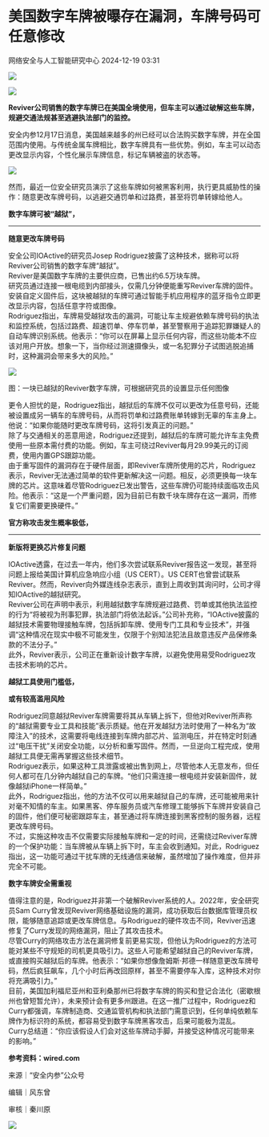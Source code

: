 #  美国数字车牌被曝存在漏洞，车牌号码可任意修改   
 网络安全与人工智能研究中心   2024-12-19 03:31  
  
![](https://mmbiz.qpic.cn/mmbiz_gif/ezpQRXtYHibzfppSG1Dy24ew89QYtr28sW0rvbLuygVsLic1Kjg6fgiaP8q8N2BTQHPnAqBwNTm5dThTJOdUgicfkg/640?wx_fmt=gif&from=appmsg "")  
  
![](https://mmbiz.qpic.cn/mmbiz_jpg/ezpQRXtYHibzfppSG1Dy24ew89QYtr28s71bRBOj33k3UJ61D3OkCv3lpeGwzQfKwvYrdYhw0CMxOgjPxD51AYQ/640?wx_fmt=jpeg&from=appmsg "")  
  
  
**Reviver公司销售的数字车牌已在美国全境使用，但车主可以通过破解这些车牌，规避交通法规甚至逃避执法部门的监控。**  
  
  
安全内参12月17日消息，美国越来越多的州已经可以合法购买数字车牌，并在全国范围内使用。与传统金属车牌相比，数字车牌具有一些优势。例如，车主可以动态更改显示内容，个性化展示车牌信息，标记车辆被盗的状态等。  
  
![](https://mmbiz.qpic.cn/mmbiz_png/ezpQRXtYHibzfppSG1Dy24ew89QYtr28skT1mOOABDyhUQ7ZDoUY1ZKm0YHpPDZSRh3r4M6oxdsqWr7lup9PWfA/640?wx_fmt=png&from=appmsg "")  
  
  
然而，最近一位安全研究员演示了这些车牌如何被黑客利用，执行更具威胁性的操作：随意更改车牌号码，以逃避交通罚单和过路费，甚至将罚单转嫁给他人。  
  
  
**数字车牌可被“越狱”，**  
  
****  
**随意更改车牌号码**  
  
  
安全公司IOActive的研究员Josep Rodriguez披露了这种技术，据称可以将Reviver公司销售的数字车牌“越狱”。  
Reviver是美国数字车牌的主要供应商，已售出约6.5万块车牌。  
研究员通过连接一根电缆到内部接头，仅需几分钟便能重写Reviver车牌的固件。  
安装自定义固件后，这块被越狱的车牌可通过智能手机应用程序的蓝牙指令立即更改显示内容，包括任意字符或图像。  
Rodriguez指出，车牌易受越狱攻击的漏洞，可能让车主规避依赖车牌号码的执法和监控系统，包括过路费、超速罚单、停车罚单，甚至警察用于追踪犯罪嫌疑人的自动车牌识别系统。他表示：“你可以在屏幕上显示任何内容，而这些功能本不应该对用户开放。想象一下，当你经过测速摄像头，或一名犯罪分子试图逃脱追捕时，这种漏洞会带来多大的风险。”  
  
![](https://mmbiz.qpic.cn/mmbiz_jpg/ezpQRXtYHibzfppSG1Dy24ew89QYtr28sz9x0vBiaHOFiavxIXklcjJ9AlLCMCWM3fib5eCqkqshtV7CDPQckLmpIg/640?wx_fmt=jpeg&from=appmsg "")  
  
图：一块已越狱的Reviver数字车牌，可根据研究员的设置显示任何图像  
  
更令人担忧的是，Rodriguez指出，越狱后的车牌不仅可以更改为任意号码，还能被设置成另一辆车的车牌号码，从而将罚单和过路费账单转嫁到无辜的车主身上。他说：“如果你能随时更改车牌号码，这将引发真正的问题。”  
除了与交通相关的恶意用途，Rodriguez还提到，越狱后的车牌可能允许车主免费使用一些原本需付费的功能。例如，车主可绕过Reviver每月29.99美元的订阅费，使用内置GPS跟踪功能。  
由于重写固件的漏洞存在于硬件层面，即Reviver车牌所使用的芯片，Rodriguez表示，Reviver无法通过简单的软件更新解决这一问题。相反，必须更换每一块车牌的芯片。这意味着尽管Rodriguez已发出警告，这些车牌仍可能持续面临攻击风险。他表示：“这是一个严重问题，因为目前已有数千块车牌存在这一漏洞，而修复它们需要更换硬件。”  
  
  
**官方称攻击发生概率极低，**  
  
****  
**新版将更换芯片修复问题**  
  
  
IOActive透露，在过去一年内，他们多次尝试联系Reviver报告这一发现，甚至将问题上报给美国计算机应急响应小组（US CERT）。US CERT也曾尝试联系Reviver。然而，Reviver向外媒连线杂志表示，直到上周收到其询问时，公司才得知IOActive的越狱研究。   
Reviver公司在声明中表示，利用越狱数字车牌规避过路费、罚单或其他执法监控的行为“将被视为刑事犯罪，执法部门将依法起诉。”公司补充称，“IOActive披露的越狱技术需要物理接触车牌，包括拆卸车牌、使用专门工具和专业技术”，并强调“这种情况在现实中极不可能发生，仅限于个别知法犯法且故意违反产品保修条款的不法分子。”  
此外，Reviver表示，公司正在重新设计数字车牌，以避免使用易受Rodriguez攻击技术影响的芯片。  
  
  
**越狱工具使用门槛低，**  
  
  
**或有较高滥用风险**  
  
  
Rodriguez同意越狱Reviver车牌需要将其从车辆上拆下，但他对Reviver所声称的“越狱需要专业工具和技能”表示质疑。他在开发越狱方法时使用了一种名为“故障注入”的技术，这需要将电线连接到车牌内部芯片、监测电压，并在特定时刻通过“电压干扰”关闭安全功能，以分析和重写固件。然而，一旦逆向工程完成，使用越狱工具便无需再掌握这些技术细节。  
Rodriguez表示，如果这种工具泄露或被出售到网上，尽管他本人无意发布，但任何人都可在几分钟内越狱自己的车牌。“他们只需连接一根电缆并安装新固件，就像越狱iPhone一样简单。”  
此外，Rodriguez指出，他的方法不仅可以用来越狱自己的车牌，还可能被用来针对毫不知情的车主。如果黑客、停车服务员或汽车修理工能够拆下车牌并安装自己的固件，他们便可秘密跟踪车主，甚至通过将车牌连接到黑客控制的服务器，远程更改车牌号码。  
不过，实施这种攻击不仅需要实际接触车牌和一定的时间，还需绕过Reviver车牌的一个保护功能：当车牌被从车辆上拆下时，车主会收到通知。对此，Rodriguez指出，这一功能可通过干扰车牌的无线通信来破解，虽然增加了操作难度，但并非完全不可能。  
  
  
**数字车牌安全需重视**  
  
  
值得注意的是，Rodriguez并非第一个破解Reviver系统的人。2022年，安全研究员Sam Curry曾发现Reviver网络基础设施的漏洞，成功获取后台数据库管理员权限，能够随意追踪或更改车牌信息。与Rodriguez的硬件攻击不同，Reviver迅速修复了Curry发现的网络漏洞，阻止了其攻击技术。  
尽管Curry的网络攻击方法在漏洞修复前更易实现，但他认为Rodriguez的方法可能对某些不守规矩的司机更具吸引力。这些人可能希望越狱自己的Reviver车牌，或直接购买越狱后的车牌。他表示：“如果你想像詹姆斯·邦德一样随意更改车牌号码，然后疯狂飙车，几个小时后再改回原样，甚至不需要停车入库，这种技术对你将充满吸引力。”   
目前，美国加利福尼亚州和亚利桑那州已将数字车牌的购买和登记合法化（密歇根州也曾短暂允许），未来预计会有更多州跟进。在这一推广过程中，Rodriguez和Curry都强调，车牌制造商、交通监管机构和执法部门需意识到，任何单纯依赖车牌作为标识符的系统，都容易受到数字车牌黑客攻击，后果可能极为混乱。  
Curry总结道：“你应该假设人们会对这些车牌动手脚，并接受这种情况可能带来的影响。”  
  
  
**参考资料：wired.com**  
  
  
来源｜“安全内参”公众号  
  
编辑｜风东曾  
  
审核｜秦川原  
  
  
![](https://mmbiz.qpic.cn/mmbiz_png/ezpQRXtYHibzfppSG1Dy24ew89QYtr28s4FVJia6dAbZWJD4AGm2Qm2AbQ4IymSx021PwO1n2MiavCOpTYslEXhJg/640?wx_fmt=png&from=appmsg "")  
  
  
  
  
